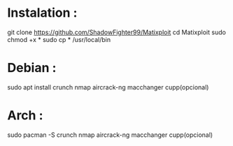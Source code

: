 # Instalation :
git clone https://github.com/ShadowFighter99/Matixploit
cd Matixploit
sudo chmod +x * 
sudo cp * /usr/local/bin 
# Debian : 
sudo apt install  crunch nmap aircrack-ng macchanger cupp(opcional)
# Arch :
sudo pacman -S  crunch nmap aircrack-ng macchanger cupp(opcional)
